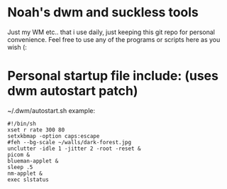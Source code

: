 # Noah's dwm and suckless tools
Just my WM etc.. that i use daily, just keeping this git repo for personal convenience.
Feel free to use any of the programs or scripts here as you wish (:

# Personal startup file include: (uses dwm autostart patch)

~/.dwm/autostart.sh
example:

```
#!/bin/sh
xset r rate 300 80
setxkbmap -option caps:escape
#feh --bg-scale ~/walls/dark-forest.jpg
unclutter -idle 1 -jitter 2 -root -reset &
picom &
blueman-applet &
sleep .5
nm-applet &
exec slstatus
```
